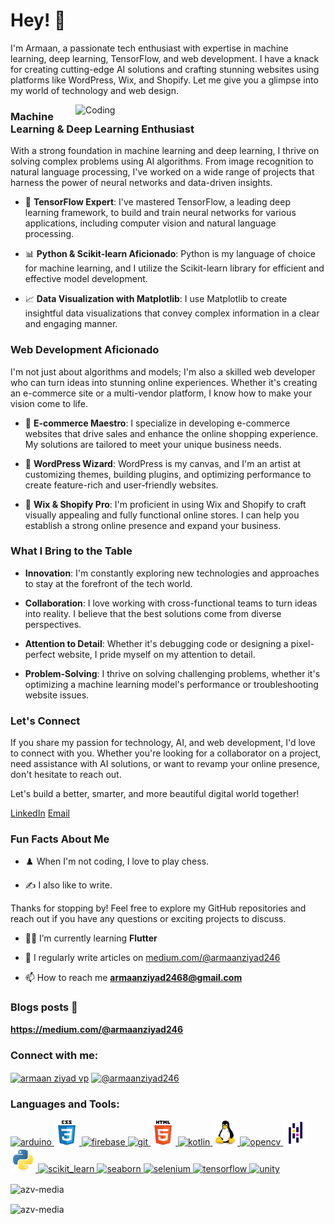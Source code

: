 # Hey! 👋

I'm Armaan, a passionate tech enthusiast with expertise in machine learning, deep learning, TensorFlow, and web development. I have a knack for creating cutting-edge AI solutions and crafting stunning websites using platforms like WordPress, Wix, and Shopify. Let me give you a glimpse into my world of technology and web design.

<img align="right" alt="Coding" width="400" src="https://media.licdn.com/dms/image/D5603AQGtdGZGj9N42Q/profile-displayphoto-shrink_800_800/0/1673687133338?e=1700092800&v=beta&t=ZIEkF2XqC7KPTvdWU8xzLtWEKHGOKCn-ZJMfnIc51vQ">

### Machine Learning & Deep Learning Enthusiast

With a strong foundation in machine learning and deep learning, I thrive on solving complex problems using AI algorithms. From image recognition to natural language processing, I've worked on a wide range of projects that harness the power of neural networks and data-driven insights.

- 🤖 **TensorFlow Expert**: I've mastered TensorFlow, a leading deep learning framework, to build and train neural networks for various applications, including computer vision and natural language processing.

- 📊 **Python & Scikit-learn Aficionado**: Python is my language of choice for machine learning, and I utilize the Scikit-learn library for efficient and effective model development.

- 📈 **Data Visualization with Matplotlib**: I use Matplotlib to create insightful data visualizations that convey complex information in a clear and engaging manner.

### Web Development Aficionado

I'm not just about algorithms and models; I'm also a skilled web developer who can turn ideas into stunning online experiences. Whether it's creating an e-commerce site or a multi-vendor platform, I know how to make your vision come to life.

- 🛒 **E-commerce Maestro**: I specialize in developing e-commerce websites that drive sales and enhance the online shopping experience. My solutions are tailored to meet your unique business needs.

- 🌟 **WordPress Wizard**: WordPress is my canvas, and I'm an artist at customizing themes, building plugins, and optimizing performance to create feature-rich and user-friendly websites.

- 🚀 **Wix & Shopify Pro**: I'm proficient in using Wix and Shopify to craft visually appealing and fully functional online stores. I can help you establish a strong online presence and expand your business.

### What I Bring to the Table

- **Innovation**: I'm constantly exploring new technologies and approaches to stay at the forefront of the tech world.

- **Collaboration**: I love working with cross-functional teams to turn ideas into reality. I believe that the best solutions come from diverse perspectives.

- **Attention to Detail**: Whether it's debugging code or designing a pixel-perfect website, I pride myself on my attention to detail.

- **Problem-Solving**: I thrive on solving challenging problems, whether it's optimizing a machine learning model's performance or troubleshooting website issues.

### Let's Connect

If you share my passion for technology, AI, and web development, I'd love to connect with you. Whether you're looking for a collaborator on a project, need assistance with AI solutions, or want to revamp your online presence, don't hesitate to reach out.

Let's build a better, smarter, and more beautiful digital world together!

[LinkedIn](https://www.linkedin.com/)
[Email](armaanziyad2468@gmail.com)

### Fun Facts About Me

- ♟️ When I'm not coding, I love to play chess.

- ✍️ I also like to write.

Thanks for stopping by! Feel free to explore my GitHub repositories and reach out if you have any questions or exciting projects to discuss.

- 🧑‍💻 I’m currently learning **Flutter**

- 📝 I regularly write articles on [medium.com/@armaanziyad246](medium.com/@armaanziyad246)

- 📫 How to reach me **armaanziyad2468@gmail.com**

### Blogs posts 📝
<!-- BLOG-POST-LIST:START -->
**https://medium.com/@armaanziyad246**
<!-- BLOG-POST-LIST:END -->

<h3 align="left">Connect with me:</h3>
<p align="left">
<a href="https://linkedin.com/in/armaan ziyad vp" target="blank"><img align="center" src="https://raw.githubusercontent.com/rahuldkjain/github-profile-readme-generator/master/src/images/icons/Social/linked-in-alt.svg" alt="armaan ziyad vp" height="30" width="40" /></a>
<a href="https://medium.com/@armaanziyad246" target="blank"><img align="center" src="https://raw.githubusercontent.com/rahuldkjain/github-profile-readme-generator/master/src/images/icons/Social/medium.svg" alt="@armaanziyad246" height="30" width="40" /></a>
</p>

<h3 align="left">Languages and Tools:</h3>
<p align="left"> <a href="https://www.arduino.cc/" target="_blank" rel="noreferrer"> <img src="https://cdn.worldvectorlogo.com/logos/arduino-1.svg" alt="arduino" width="40" height="40"/> </a> <a href="https://www.w3schools.com/css/" target="_blank" rel="noreferrer"> <img src="https://raw.githubusercontent.com/devicons/devicon/master/icons/css3/css3-original-wordmark.svg" alt="css3" width="40" height="40"/> </a> <a href="https://firebase.google.com/" target="_blank" rel="noreferrer"> <img src="https://www.vectorlogo.zone/logos/firebase/firebase-icon.svg" alt="firebase" width="40" height="40"/> </a> <a href="https://git-scm.com/" target="_blank" rel="noreferrer"> <img src="https://www.vectorlogo.zone/logos/git-scm/git-scm-icon.svg" alt="git" width="40" height="40"/> </a> <a href="https://www.w3.org/html/" target="_blank" rel="noreferrer"> <img src="https://raw.githubusercontent.com/devicons/devicon/master/icons/html5/html5-original-wordmark.svg" alt="html5" width="40" height="40"/> </a> <a href="https://kotlinlang.org" target="_blank" rel="noreferrer"> <img src="https://www.vectorlogo.zone/logos/kotlinlang/kotlinlang-icon.svg" alt="kotlin" width="40" height="40"/> </a> <a href="https://www.linux.org/" target="_blank" rel="noreferrer"> <img src="https://raw.githubusercontent.com/devicons/devicon/master/icons/linux/linux-original.svg" alt="linux" width="40" height="40"/> </a> <a href="https://opencv.org/" target="_blank" rel="noreferrer"> <img src="https://www.vectorlogo.zone/logos/opencv/opencv-icon.svg" alt="opencv" width="40" height="40"/> </a> <a href="https://pandas.pydata.org/" target="_blank" rel="noreferrer"> <img src="https://raw.githubusercontent.com/devicons/devicon/2ae2a900d2f041da66e950e4d48052658d850630/icons/pandas/pandas-original.svg" alt="pandas" width="40" height="40"/> </a> <a href="https://www.python.org" target="_blank" rel="noreferrer"> <img src="https://raw.githubusercontent.com/devicons/devicon/master/icons/python/python-original.svg" alt="python" width="40" height="40"/> </a> <a href="https://scikit-learn.org/" target="_blank" rel="noreferrer"> <img src="https://upload.wikimedia.org/wikipedia/commons/0/05/Scikit_learn_logo_small.svg" alt="scikit_learn" width="40" height="40"/> </a> <a href="https://seaborn.pydata.org/" target="_blank" rel="noreferrer"> <img src="https://seaborn.pydata.org/_images/logo-mark-lightbg.svg" alt="seaborn" width="40" height="40"/> </a> <a href="https://www.selenium.dev" target="_blank" rel="noreferrer"> <img src="https://raw.githubusercontent.com/detain/svg-logos/780f25886640cef088af994181646db2f6b1a3f8/svg/selenium-logo.svg" alt="selenium" width="40" height="40"/> </a> <a href="https://www.tensorflow.org" target="_blank" rel="noreferrer"> <img src="https://www.vectorlogo.zone/logos/tensorflow/tensorflow-icon.svg" alt="tensorflow" width="40" height="40"/> </a> <a href="https://unity.com/" target="_blank" rel="noreferrer"> <img src="https://www.vectorlogo.zone/logos/unity3d/unity3d-icon.svg" alt="unity" width="40" height="40"/> </a> </p>

<p><img align="center" src="https://github-readme-stats.vercel.app/api/top-langs?username=azv-media&show_icons=true&locale=en&layout=compact" alt="azv-media" /></p>

<p><img align="center" src="https://github-readme-streak-stats.herokuapp.com/?user=azv-media&" alt="azv-media" /></p>
